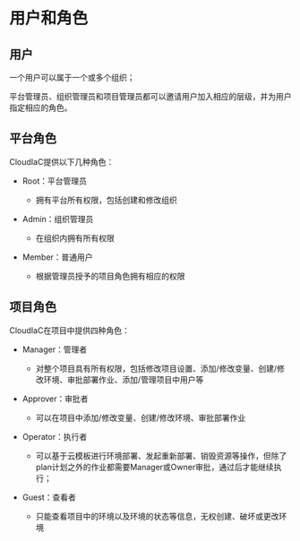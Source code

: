 # 用户和角色

## 用户

一个用户可以属于一个或多个组织；

平台管理员、组织管理员和项目管理员都可以邀请用户加入相应的层级，并为用户指定相应的角色。

## 平台角色

CloudIaC提供以下几种角色：

- Root：平台管理员

	- 拥有平台所有权限，包括创建和修改组织

- Admin：组织管理员

	- 在组织内拥有所有权限

- Member：普通用户

	- 根据管理员授予的项目角色拥有相应的权限

## 项目角色

CloudIaC在项目中提供四种角色：

- Manager：管理者

	- 对整个项目具有所有权限，包括修改项目设置、添加/修改变量、创建/修改环境、审批部署作业、添加/管理项目中用户等

- Approver：审批者

	- 可以在项目中添加/修改变量、创建/修改环境、审批部署作业

- Operator：执行者

	- 可以基于云模板进行环境部署、发起重新部署、销毁资源等操作，但除了plan计划之外的作业都需要Manager或Owner审批，通过后才能继续执行；

- Guest：查看者

	- 只能查看项目中的环境以及环境的状态等信息，无权创建、破坏或更改环境
